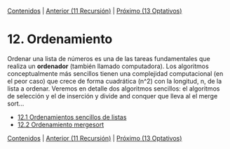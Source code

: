 [Contenidos](../Contenidos.md) \| [Anterior (11 Recursión)](../11_Recursion/00_Resumen.md) \| [Próximo (13 Optativos)](../13_Optativos/00_Resumen.md)

# 12. Ordenamiento
Ordenar una lista de números es una de las tareas fundamentales que realiza un **ordenador** (también llamado computadora). Los algoritmos conceptualmente más sencillos tienen una complejidad computacional (en el peor caso) que crece de forma cuadrática (n^2) con la longitud, n, de la lista a ordenar.  Veremos en detalle dos algoritmos sencillos: el algoritmos de selección y el de inserción y divide and conquer que lleva al el merge sort...






* [12.1 Ordenamientos sencillos de listas](01_Ordenamiento_sencillo.md)
* [12.2 Ordenamiento mergesort](02_Divide_and_Conquer.md)


[Contenidos](../Contenidos.md) \| [Anterior (11 Recursión)](../11_Recursion/00_Resumen.md) \| [Próximo (13 Optativos)](../13_Optativos/00_Resumen.md)
